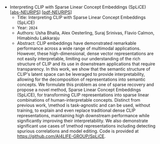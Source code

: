 * Interpreting CLIP with Sparse Linear Concept Embeddings (SpLiCE)
    [[abs-NEURIPS](https://openreview.net/forum?id=7UyBKTFrtd)]
    [[pdf-NEURIPS](https://openreview.net/pdf?id=7UyBKTFrtd)]
    * Title: Interpreting CLIP with Sparse Linear Concept Embeddings (SpLiCE)
    * Year: `2024`
    * Authors: Usha Bhalla, Alex Oesterling, Suraj Srinivas, Flavio Calmon, Himabindu Lakkaraju
    * Abstract: CLIP embeddings have demonstrated remarkable performance across a wide range of multimodal applications. However, these high-dimensional, dense vector representations are not easily interpretable, limiting our understanding of the rich structure of CLIP and its use in downstream applications that require transparency. In this work, we show that the semantic structure of CLIP's latent space can be leveraged to provide interpretability, allowing for the decomposition of representations into semantic concepts. We formulate this problem as one of sparse recovery and propose a novel method, Sparse Linear Concept Embeddings (SpLiCE), for transforming CLIP representations into sparse linear combinations of human-interpretable concepts. Distinct from previous work, \method is task-agnostic and can be used, without training, to explain and even replace traditional dense CLIP representations, maintaining high downstream performance while significantly improving their interpretability. We also demonstrate significant use cases of \method representations including detecting spurious correlations and model editing. Code is provided at https://github.com/AI4LIFE-GROUP/SpLiCE.
